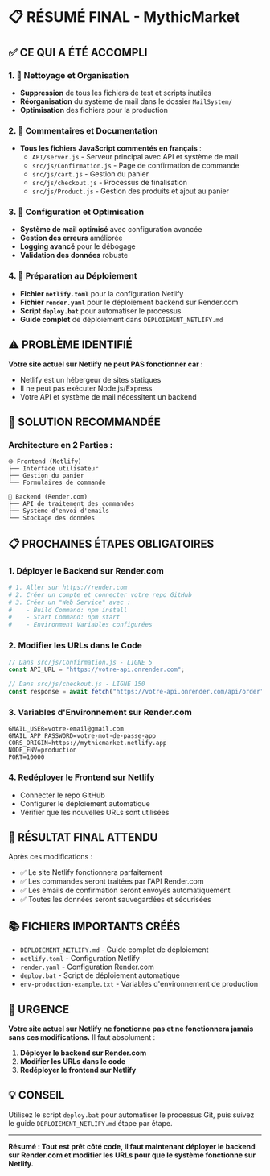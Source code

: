 # 📋 RÉSUMÉ FINAL - MythicMarket

## ✅ CE QUI A ÉTÉ ACCOMPLI

### 1. 🧹 Nettoyage et Organisation
- **Suppression** de tous les fichiers de test et scripts inutiles
- **Réorganisation** du système de mail dans le dossier `MailSystem/`
- **Optimisation** des fichiers pour la production

### 2. 📝 Commentaires et Documentation
- **Tous les fichiers JavaScript commentés en français** :
  - `API/server.js` - Serveur principal avec API et système de mail
  - `src/js/Confirmation.js` - Page de confirmation de commande
  - `src/js/cart.js` - Gestion du panier
  - `src/js/checkout.js` - Processus de finalisation
  - `src/js/Product.js` - Gestion des produits et ajout au panier

### 3. 🔧 Configuration et Optimisation
- **Système de mail optimisé** avec configuration avancée
- **Gestion des erreurs** améliorée
- **Logging avancé** pour le débogage
- **Validation des données** robuste

### 4. 🚀 Préparation au Déploiement
- **Fichier `netlify.toml`** pour la configuration Netlify
- **Fichier `render.yaml`** pour le déploiement backend sur Render.com
- **Script `deploy.bat`** pour automatiser le processus
- **Guide complet** de déploiement dans `DEPLOIEMENT_NETLIFY.md`

## ⚠️ PROBLÈME IDENTIFIÉ

**Votre site actuel sur Netlify ne peut PAS fonctionner car :**
- Netlify est un hébergeur de sites statiques
- Il ne peut pas exécuter Node.js/Express
- Votre API et système de mail nécessitent un backend

## 🔧 SOLUTION RECOMMANDÉE

### Architecture en 2 Parties :

```
🌐 Frontend (Netlify)
├── Interface utilisateur
├── Gestion du panier
└── Formulaires de commande

🔧 Backend (Render.com)
├── API de traitement des commandes
├── Système d'envoi d'emails
└── Stockage des données
```

## 📋 PROCHAINES ÉTAPES OBLIGATOIRES

### 1. Déployer le Backend sur Render.com
```bash
# 1. Aller sur https://render.com
# 2. Créer un compte et connecter votre repo GitHub
# 3. Créer un "Web Service" avec :
#    - Build Command: npm install
#    - Start Command: npm start
#    - Environment Variables configurées
```

### 2. Modifier les URLs dans le Code
```javascript
// Dans src/js/Confirmation.js - LIGNE 5
const API_URL = "https://votre-api.onrender.com";

// Dans src/js/checkout.js - LIGNE 150
const response = await fetch("https://votre-api.onrender.com/api/order", {
```

### 3. Variables d'Environnement sur Render.com
```env
GMAIL_USER=votre-email@gmail.com
GMAIL_APP_PASSWORD=votre-mot-de-passe-app
CORS_ORIGIN=https://mythicmarket.netlify.app
NODE_ENV=production
PORT=10000
```

### 4. Redéployer le Frontend sur Netlify
- Connecter le repo GitHub
- Configurer le déploiement automatique
- Vérifier que les nouvelles URLs sont utilisées

## 🎯 RÉSULTAT FINAL ATTENDU

Après ces modifications :
- ✅ Le site Netlify fonctionnera parfaitement
- ✅ Les commandes seront traitées par l'API Render.com
- ✅ Les emails de confirmation seront envoyés automatiquement
- ✅ Toutes les données seront sauvegardées et sécurisées

## 📚 FICHIERS IMPORTANTS CRÉÉS

- `DEPLOIEMENT_NETLIFY.md` - Guide complet de déploiement
- `netlify.toml` - Configuration Netlify
- `render.yaml` - Configuration Render.com
- `deploy.bat` - Script de déploiement automatique
- `env-production-example.txt` - Variables d'environnement de production

## 🚨 URGENCE

**Votre site actuel sur Netlify ne fonctionne pas et ne fonctionnera jamais sans ces modifications.** Il faut absolument :

1. **Déployer le backend sur Render.com**
2. **Modifier les URLs dans le code**
3. **Redéployer le frontend sur Netlify**

## 💡 CONSEIL

Utilisez le script `deploy.bat` pour automatiser le processus Git, puis suivez le guide `DEPLOIEMENT_NETLIFY.md` étape par étape.

---

**Résumé : Tout est prêt côté code, il faut maintenant déployer le backend sur Render.com et modifier les URLs pour que le système fonctionne sur Netlify.**
